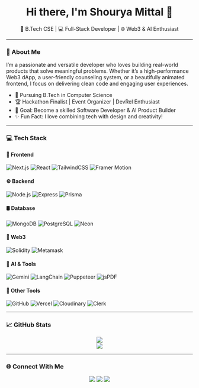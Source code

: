 <h1 align="center">Hi there, I'm Shourya Mittal 👋</h1>
<p align="center">
  🚀 B.Tech CSE | 💻 Full-Stack Developer | 🌐 Web3 & AI Enthusiast
</p>

---

### 🧠 About Me

I’m a passionate and versatile developer who loves building real-world products that solve meaningful problems. Whether it’s a high-performance Web3 dApp, a user-friendly counseling system, or a beautifully animated frontend, I focus on delivering clean code and engaging user experiences.

- 🏫 Pursuing B.Tech in Computer Science
- 🏆 Hackathon Finalist | Event Organizer | DevRel Enthusiast
- 🎯 Goal: Become a skilled Software Developer & AI Product Builder
- ✨ Fun Fact: I love combining tech with design and creativity!

---

### 💻 Tech Stack

#### 🚀 Frontend
![Next.js](https://img.shields.io/badge/-Next.js-black?style=flat&logo=next.js)
![React](https://img.shields.io/badge/-React-blue?style=flat&logo=react)
![TailwindCSS](https://img.shields.io/badge/-TailwindCSS-06B6D4?style=flat&logo=tailwind-css)
![Framer Motion](https://img.shields.io/badge/-Framer%20Motion-black?style=flat&logo=framer)

#### ⚙️ Backend
![Node.js](https://img.shields.io/badge/-Node.js-green?style=flat&logo=node.js)
![Express](https://img.shields.io/badge/-Express-grey?style=flat&logo=express)
![Prisma](https://img.shields.io/badge/-Prisma-2D3748?style=flat&logo=prisma)

#### 🛢️ Database
![MongoDB](https://img.shields.io/badge/-MongoDB-4EA94B?style=flat&logo=mongodb)
![PostgreSQL](https://img.shields.io/badge/-PostgreSQL-4169E1?style=flat&logo=postgresql)
![Neon](https://img.shields.io/badge/-NeonDB-000000?style=flat)

#### 🔗 Web3
![Solidity](https://img.shields.io/badge/-Solidity-363636?style=flat&logo=solidity)
![Metamask](https://img.shields.io/badge/-Metamask-F6851B?style=flat&logo=metamask)

#### 🧠 AI & Tools
![Gemini](https://img.shields.io/badge/-Gemini-blue?style=flat)
![LangChain](https://img.shields.io/badge/-LangChain-black?style=flat)
![Puppeteer](https://img.shields.io/badge/-Puppeteer-40B5A4?style=flat)
![jsPDF](https://img.shields.io/badge/-jsPDF-black?style=flat)

#### 🔧 Other Tools
![GitHub](https://img.shields.io/badge/-GitHub-181717?style=flat&logo=github)
![Vercel](https://img.shields.io/badge/-Vercel-000000?style=flat&logo=vercel)
![Cloudinary](https://img.shields.io/badge/-Cloudinary-3448C5?style=flat&logo=cloudinary)
![Clerk](https://img.shields.io/badge/-Clerk-3B49DF?style=flat)

---

### 📈 GitHub Stats

<p align="center">
  <img src="https://github-readme-stats.vercel.app/api?username=shouryamittal&show_icons=true&theme=radical" />
  <br/>
  <img src="https://github-readme-streak-stats.herokuapp.com?user=shouryamittal&theme=radical" />
</p>

---

### 🌐 Connect With Me

<p align="center">
  <a href="https://www.linkedin.com/in/shouryamittal" target="_blank"><img src="https://img.shields.io/badge/-LinkedIn-blue?style=flat&logo=linkedin"></a>
  <a href="mailto:shouryamittal123@gmail.com"><img src="https://img.shields.io/badge/-Email-red?style=flat&logo=gmail"></a>
  <a href="https://shouryamittal.vercel.app" target="_blank"><img src="https://img.shields.io/badge/-Portfolio-black?style=flat&logo=vercel"></a>
</p>
